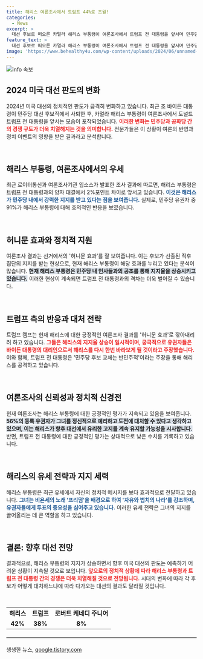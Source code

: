 ```yaml
---
title: 해리스 여론조사에서 트럼프 44%로 초월!
categories:
  - News
excerpt: >
  대선 후보로 떠오른 카멀라 해리스 부통령이 여론조사에서 트럼프 전 대통령을 앞서며 민주당 내 지지를 받고 있다. 바이든 대통령의 사퇴 이후 정치판도가 뒤흔들리는 가운데, 해리스는 유세에서 강력한 입장을 견지하며 승리를 노린다.
feature_text: >
  대선 후보로 떠오른 카멀라 해리스 부통령이 여론조사에서 트럼프 전 대통령을 앞서며 민주당 내 지지를 받고 있다. 바이든 대통령의 사퇴 이후 정치판도가 뒤흔들리는 가운데, 해리스는 유세에서 강력한 입장을 견지하며 승리를 노린다.
image: 'https://www.behealthy4u.com/wp-content/uploads/2024/06/unnamed-file.png'
---
```


<p><img src="https://www.behealthy4u.com/wp-content/uploads/2024/06/unnamed-file.png" alt="info 속보" /></p>

<h2 data-ke-size="size26">2024 미국 대선 판도의 변화</h2>

<p data-ke-size="size16">2024년 미국 대선의 정치적인 판도가 급격히 변화하고 있습니다. 최근 조 바이든 대통령이 민주당 대선 후보직에서 사퇴한 후, 카멀라 해리스 부통령이 여론조사에서 도널드 트럼프 전 대통령을 앞서는 모습이 포착되었습니다. <b><span style="color: #ee2323;">이러한 변화는 민주당과 공화당 간의 경쟁 구도가 더욱 치열해지는 것을 의미합니다.</span></b> 전문가들은 이 상황이 여론의 반영과 정치 이벤트의 영향을 받은 결과라고 분석합니다.</p>

<p data-ke-size="size16">&nbsp;</p>

<h2 data-ke-size="size26">해리스 부통령, 여론조사에서의 우세</h2>

<p data-ke-size="size16">최근 로이터통신과 여론조사기관 입소스가 발표한 조사 결과에 따르면, 해리스 부통령은 트럼프 전 대통령과의 양자 대결에서 2%포인트 차이로 앞서고 있습니다. <b><span style="color: #1a5490;">이것은 해리스가 민주당 내에서 강력한 지지를 받고 있다는 점을 보여줍니다.</span></b> 실제로, 민주당 유권자 중 91%가 해리스 부통령에 대해 호의적인 반응을 보였습니다.</p>

<p data-ke-size="size16">&nbsp;</p>

<h2 data-ke-size="size26">허니문 효과와 정치적 지원</h2>

<p data-ke-size="size16">여론조사 결과는 선거에서의 '허니문 효과'를 잘 보여줍니다. 이는 후보가 선출된 직후 집단의 지지를 받는 현상으로, 현재 해리스 부통령이 해당 효과를 누리고 있다는 분석이 많습니다. <b><span style="background-color: #21538527;">현재 해리스 부통령은 민주당 내 인사들과의 공조를 통해 지지율을 상승시키고 있습니다.</span></b> 이러한 현상이 계속되면 트럼프 전 대통령과의 격차는 더욱 벌어질 수 있습니다.</p>

<p data-ke-size="size16">&nbsp;</p>

<h2 data-ke-size="size26">트럼프 측의 반응과 대처 전략</h2>

<p data-ke-size="size16">트럼프 캠프는 현재 해리스에 대한 긍정적인 여론조사 결과를 '허니문 효과'로 깎아내리려 하고 있습니다. <b><span style="color: #ee2323;">그들은 해리스의 지지율 상승이 일시적이며, 궁극적으로 유권자들은 바이든 대통령의 대리인으로서 해리스를 다시 한번 바라보게 될 것이라고 주장했습니다.</span></b> 이와 함께, 트럼프 전 대통령은 '민주당 후보 교체는 반민주적'이라는 주장을 통해 해리스를 공격하고 있습니다.</p>

<p data-ke-size="size16">&nbsp;</p>

<h2 data-ke-size="size26">여론조사의 신뢰성과 정치적 신경전</h2>

<p data-ke-size="size16">현재 여론조사는 해리스 부통령에 대한 긍정적인 평가가 지속되고 있음을 보여줍니다. <b><span style="background-color: #21538527;">56%의 등록 유권자가 그녀를 정신적으로 예리하고 도전에 대처할 수 있다고 생각하고 있으며, 이는 해리스가 향후 대선에서 유리한 고지를 계속 유지할 가능성을 시사합니다.</span></b> 반면, 트럼프 전 대통령에 대한 긍정적인 평가는 상대적으로 낮은 수치를 기록하고 있습니다.</p>

<p data-ke-size="size16">&nbsp;</p>

<h2 data-ke-size="size26">해리스의 유세 전략과 지지 세력</h2>

<p data-ke-size="size16">해리스 부통령은 최근 유세에서 자신의 정치적 메시지를 보다 효과적으로 전달하고 있습니다. <b><span style="color: #1a5490;">그녀는 비욘세의 노래 ‘프리덤’을 배경으로 하여 '자유와 법치의 나라'를 강조하며, 유권자들에게 투표의 중요성을 심어주고 있습니다.</span></b> 이러한 유세 전략은 그녀의 지지를 끌어올리는 데 큰 역할을 하고 있습니다.</p>

<p data-ke-size="size16">&nbsp;</p>

<h2 data-ke-size="size26">결론: 향후 대선 전망</h2>

<p data-ke-size="size16">결과적으로, 해리스 부통령의 지지가 상승하면서 향후 미국 대선의 판도는 예측하기 어려운 상황이 지속될 것으로 보입니다. <b><span style="color: #ee2323;">앞으로의 정치적 상황에 따라 해리스 부통령과 트럼프 전 대통령 간의 경쟁은 더욱 치열해질 것으로 전망됩니다.</span></b> 시대의 변화에 따라 각 후보가 어떻게 대처하느냐에 따라 다가오는 대선의 결과도 달라질 것입니다.</p>

<p data-ke-size="size16">&nbsp;</p>

<table style="width: 100%; border-collapse: collapse;">
    <tr>
        <td style="text-align: center; height: 17px;"><b>해리스</b></td>
        <td style="text-align: center; height: 17px;"><b>트럼프</b></td>
        <td style="text-align: center; height: 17px;"><b>로버트 케네디 주니어</b></td>
    </tr>
    <tr>
        <td style="text-align: center; height: 17px;"><b>42%</b></td>
        <td style="text-align: center; height: 17px;"><b>38%</b></td>
        <td style="text-align: center; height: 17px;"><b>8%</b></td>
    </tr>
</table>

<hr style="border: none; border-top: 2px solid #ccc; margin: 20px 0;"/>
생생한 뉴스, <a href="https://qoogle.tistory.com" rel="dofollow">qoogle.tistory.com</a>


